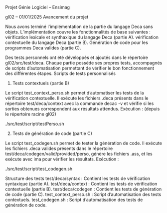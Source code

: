 Projet Génie Logiciel – Ensimag

gl02 – 01/01/2025
Avancement du projet

Nous avons terminé l'implémentation de la partie du langage Deca sans objets.
L’implémentation couvre les fonctionnalités de base suivantes :
    vérification lexicale et synthaxique du langage Deca (partie A).
    vérification contextuelle du langage Deca (partie B).
    Génération de code pour les programmes Deca valides (partie C).

Des tests personnels ont été développés et ajoutés dans le répertoire gl02/src/test/deca. Chaque partie possède ses propres tests, accompagnés de scripts d’automatisation permettant de vérifier le bon fonctionnement des différentes étapes.
Scripts de tests personnalisés

1. Tests contextuels (partie B)

Le script test_context_perso.sh permet d’automatiser les tests de la vérification contextuelle. Il exécute les fichiers .deca présents dans le répertoire test/deca/context avec la commande decac -v et vérifie si les sorties obtenues correspondent aux résultats attendus.
Exécution : (depuis le répertoire racine gl02)

./src/test/script/testPerso.sh

2. Tests de génération de code (partie C)

Le script test_codegen.sh permet de tester la génération de code. Il exécute les fichiers .deca valides présents dans le répertoire test/deca/codegen/valid/provided/perso, génère les fichiers .ass, et les exécute avec ima pour vérifier les résultats.
Exécution :

./src/test/script/test_codegen.sh

Structure des tests
    test/deca/syntax : Contient les tests de vérification syntaxique (partie A).
    test/deca/context : Contient les tests de vérification contextuelle (partie B).
    test/deca/codegen : Contient les tests de génération de code (partie C).
    test_context_perso.sh : Script d’automatisation des tests contextuels.
    test_codegen.sh : Script d’automatisation des tests de génération de code.